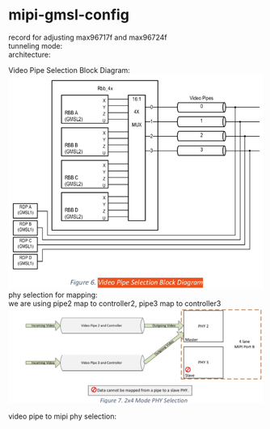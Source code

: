 # mipi-gmsl-config
record for adjusting max96717f and max96724f  
tunneling mode:  
architecture:  

Video Pipe Selection Block Diagram:  
![alt text](https://github.com/joshuahwfwEE/mipi-gmsl-config/blob/main/gmsl_link2video_pipe_sel.png?raw=true)  
phy selection for mapping:  
we are using pipe2 map to controller2, pipe3 map to controller3  
![alt text](https://github.com/joshuahwfwEE/mipi-gmsl-config/blob/main/4x2_mode_phy_sel.png?raw=true)  

video pipe to mipi phy selection:  

